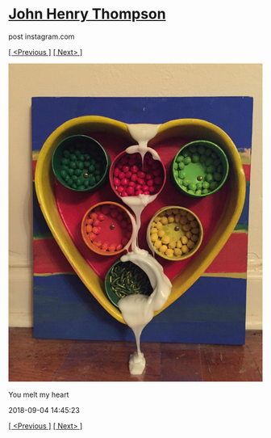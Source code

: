 # [John Henry Thompson](../README.md)
post instagram.com

[[ <Previous ]](2018-09-05-1.md) [[ Next> ]](2018-09-04-2.md)

[![](../media/2018-09-04/You-melt-my-heart.jpg)](../README.md)

You melt my heart

2018-09-04 14:45:23

[[ <Previous ]](2018-09-05-1.md) [[ Next> ]](2018-09-04-2.md)